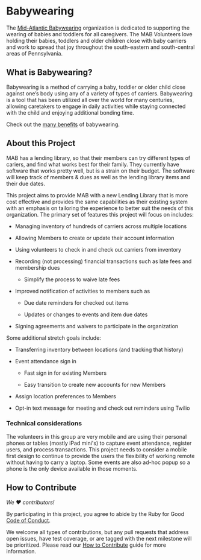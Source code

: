 # Babywearing

The [Mid-Atlantic Babywearing](https://midatlanticbabywearing.org) organization
is dedicated to supporting the wearing of babies and toddlers for all
caregivers. The MAB Volunteers love holding their babies, toddlers and older
children close with baby carriers and work to spread that joy throughout the
south-eastern and south-central areas of Pennsylvania.

## What is Babywearing?

Babywearing is a method of carrying a baby, toddler or older child close against
one’s body using any of a variety of types of carriers. Babywearing is a tool
that has been utilized all over the world for many centuries, allowing
caretakers to engage in daily activities while staying connected with the child
and enjoying additional bonding time.

Check out the
[many benefits](https://midatlanticbabywearing.org/benefits-of-babywearing/) of
babywearing.

## About this Project

MAB has a lending library, so that their members can try different types of
cariers, and find what works best for their family. They currently have software
that works pretty well, but is a strain on their budget. The software will keep
track of members & dues as well as the lending library items and their due
dates.

This project aims to provide MAB with a new Lending Library that is more cost
effective and provides the same capabilities as their existing system with an
emphasis on tailoring the experience to better suit the needs of this
organization. The primary set of features this project will focus on includes:

* Managing inventory of hundreds of carriers across multiple locations

* Allowing Members to create or update their account information

* Using volunteers to check in and check out carriers from inventory

* Recording (not processing) financial transactions such as late fees and
  membership dues

  * Simplify the process to waive late fees

* Improved notification of activities to members such as

  * Due date reminders for checked out items

  * Updates or changes to events and item due dates

* Signing agreements and waivers to participate in the organization

Some additional stretch goals include:

* Transferring inventory between locations (and tracking that history)

* Event attendance sign in

  * Fast sign in for existing Members

  * Easy transition to create new accounts for new Members

* Assign location preferences to Members

* Opt-in text message for meeting and check out reminders using Twilio

### Technical considerations

The volunteers in this group are very mobile and are using their personal phones
or tables (mostly iPad mini's) to capture event attendance, register users, and
process transactions. This project needs to consider a mobile first design to
continue to provide the users the flexibility of working remote without having
to carry a laptop. Some events are also ad-hoc popup so a phone is the only
device available in those moments.

## How to Contribute

_We ♥ contributors!_

By participating in this project, you agree to abide by the
Ruby for Good [Code of Conduct](code-of-conduct.md).

We welcome all types of contributions, but any pull requests that address open
issues, have test coverage, or are tagged with the next milestone will be
prioritized. Please read our [How to Contribute](CONTRIBUTING.md) guide for more
information.
